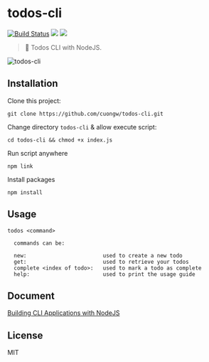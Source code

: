 # todos-cli

[![Build Status](https://travis-ci.com/cuongndc9/todos-cli.svg?token=BrDbfYWUGDSpbNJ4h6P1&branch=master)](https://travis-ci.com/cuongw/todos-cli)
![](https://img.shields.io/david/cuongndc9/todos-cli.svg?style=flat-square)
![](https://img.shields.io/github/license/cuongndc9/todos-cli.svg?style=flat-square)

> 🦉 Todos CLI with NodeJS.

![todos-cli](https://user-images.githubusercontent.com/34389409/52729190-4c927f00-2feb-11e9-8697-093cf8a6242a.gif)

## Installation

Clone this project:
```
git clone https://github.com/cuongw/todos-cli.git
```
Change directory `todos-cli` & allow execute script:
```
cd todos-cli && chmod +x index.js
```
Run script anywhere
```
npm link
```
Install packages
```
npm install
```

## Usage

```
todos <command>

  commands can be:

  new:                        used to create a new todo
  get:                        used to retrieve your todos
  complete <index of todo>:   used to mark a todo as complete
  help:                       used to print the usage guide
```

## Document

[Building CLI Applications with NodeJS](https://scotch.io/tutorials/building-cli-applications-with-nodejs)

## License

MIT
